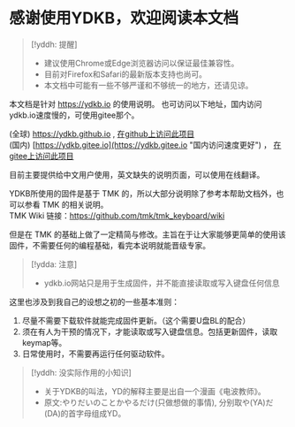 # 感谢使用YDKB，欢迎阅读本文档

> [!yddh: 提醒]
> - 建议使用Chrome或Edge浏览器访问以保证最佳兼容性。
> - 目前对Firefox和Safari的最新版本支持也尚可。
> - 本文档中可能有一些不够严谨和不够统一的地方，还请见谅。

本文档是针对 https://ydkb.io 的使用说明。 也可访问以下地址，国内访问ydkb.io速度慢的，可使用gitee那个。

(全球) https://ydkb.github.io ,  [在github上访问此项目](https://github.com/ydkb/ydkb.github.io)<br>
(国内) [https://ydkb.gitee.io](https://ydkb.gitee.io "国内访问速度更好")  ， [在gitee上访问此项目](https://gitee.com/ydkb/ydkb)

目前主要提供给中文用户使用，英文缺失的说明页面，可以使用在线翻译。

YDKB所使用的固件是基于 TMK 的，所以大部分说明除了参考本帮助文档外，也可以参看 TMK 的相关说明。 <br>
TMK Wiki 链接：https://github.com/tmk/tmk_keyboard/wiki

但是在 TMK 的基础上做了一定精简与修改。主旨在于让大家能够更简单的使用该固件，不需要任何的编程基础，看完本说明就能晋级专家。

> [!ydda: 注意]
> - ydkb.io网站只是用于生成固件，并不能直接读取或写入键盘任何信息

这里也涉及到我自己的设想之初的一些基本准则：
  1. 尽量不需要下载软件就能完成固件更新。（这个需要U盘BL的配合）
  2. 须在有人为干预的情况下，才能读取或写入键盘信息。包括更新固件，读取keymap等。
  3. 日常使用时，不需要再运行任何驱动软件。

> [!yddh: 没实际作用的小知识]
> - 关于YDKB的叫法，YD的解释主要是出自一个漫画《电波教师》。
> - 原文:やりだいのことかやるだけ(只做想做的事情), 分别取や(YA)だ(DA)的首字母组成YD。

